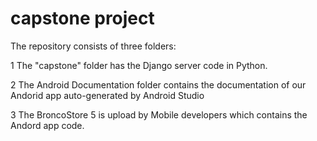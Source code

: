 # capstone project

The repository consists of three folders:

1 The "capstone" folder has the Django server code in Python.

2 The Android Documentation folder contains the documentation of our Andorid app auto-generated by Android Studio

3 The BroncoStore 5 is upload by Mobile developers which contains the Andord app code. 



